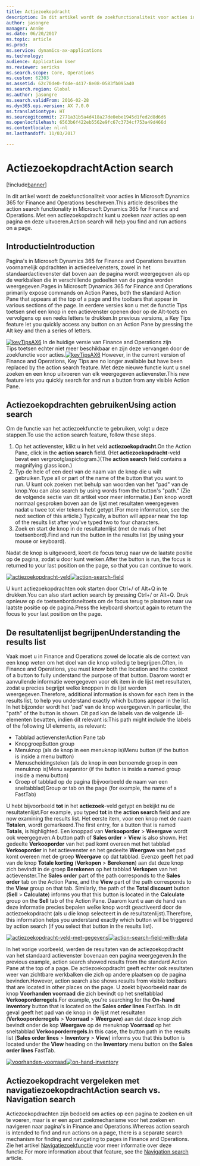 ```yaml
---
title: Actiezoekopdracht
description: In dit artikel wordt de zoekfunctionaliteit voor acties in Microsoft Dynamics 365 for Finance and Operations beschreven. Met een actiezoekopdracht kunt u zoeken naar acties op een pagina en deze uitvoeren.
author: jasongre
manager: AnnBe
ms.date: 06/20/2017
ms.topic: article
ms.prod: 
ms.service: dynamics-ax-applications
ms.technology: 
audience: Application User
ms.reviewer: sericks
ms.search.scope: Core, Operations
ms.custom: 62303
ms.assetid: 62c70de0-fdde-4417-8e08-0583fb095a40
ms.search.region: Global
ms.author: jasongre
ms.search.validFrom: 2016-02-28
ms.dyn365.ops.version: AX 7.0.0
ms.translationtype: HT
ms.sourcegitcommit: 2771a31b5a4d418a27de0ebe1945d1fed2d8d6d6
ms.openlocfilehash: 6563b6f422eb5562e9fc67c3734cf753a49d466d
ms.contentlocale: nl-nl
ms.lasthandoff: 11/03/2017

---
```


# <a name="action-search"></a><span data-ttu-id="b403e-104">Actiezoekopdracht</span><span class="sxs-lookup"><span data-stu-id="b403e-104">Action search</span></span>

[!include[banner](../includes/banner.md)]


<span data-ttu-id="b403e-105">In dit artikel wordt de zoekfunctionaliteit voor acties in Microsoft Dynamics 365 for Finance and Operations beschreven.</span><span class="sxs-lookup"><span data-stu-id="b403e-105">This article describes the action search functionality in Microsoft Dynamics 365 for Finance and Operations.</span></span> <span data-ttu-id="b403e-106">Met een actiezoekopdracht kunt u zoeken naar acties op een pagina en deze uitvoeren.</span><span class="sxs-lookup"><span data-stu-id="b403e-106">Action search will help you find and run actions on a page.</span></span>

<a name="introduction"></a><span data-ttu-id="b403e-107">Introductie</span><span class="sxs-lookup"><span data-stu-id="b403e-107">Introduction</span></span>
------------

<span data-ttu-id="b403e-108">Pagina's in Microsoft Dynamics 365 for Finance and Operations bevatten voornamelijk opdrachten in actiedeelvensters, zowel in het standaardactievenster dat boven aan de pagina wordt weergegeven als op de werkbalken die in verschillende gedeelten van de pagina worden weergegeven.</span><span class="sxs-lookup"><span data-stu-id="b403e-108">Pages in Microsoft Dynamics 365 for Finance and Operations primarily expose commands on Action Panes, both the standard Action Pane that appears at the top of a page and the toolbars that appear in various sections of the page.</span></span> <span data-ttu-id="b403e-109">In eerdere versies kon u met de functie Tips toetsen snel een knop in een actievenster openen door op de Alt-toets en vervolgens op een reeks letters te drukken.</span><span class="sxs-lookup"><span data-stu-id="b403e-109">In previous versions, a Key Tips feature let you quickly access any button on an Action Pane by pressing the Alt key and then a series of letters.</span></span> 

<span data-ttu-id="b403e-110">[![keyTipsAX6](./media/keytipsax6.png)](./media/keytipsax6.png) In de huidige versie van Finance and Operations zijn Tips toetsen echter niet meer beschikbaar en zijn deze vervangen door de zoekfunctie voor acties.</span><span class="sxs-lookup"><span data-stu-id="b403e-110">[![keyTipsAX6](./media/keytipsax6.png)](./media/keytipsax6.png) However, in the current version of Finance and Operations, Key Tips are no longer available but have been replaced by the action search feature.</span></span> <span data-ttu-id="b403e-111">Met deze nieuwe functie kunt u snel zoeken en een knop uitvoeren van elk weergegeven actievenster.</span><span class="sxs-lookup"><span data-stu-id="b403e-111">This new feature lets you quickly search for and run a button from any visible Action Pane.</span></span>

## <a name="using-action-search"></a><span data-ttu-id="b403e-112">Actiezoekopdrachten gebruiken</span><span class="sxs-lookup"><span data-stu-id="b403e-112">Using action search</span></span>
<span data-ttu-id="b403e-113">Om de functie van het actiezoekfunctie te gebruiken, volgt u deze stappen.</span><span class="sxs-lookup"><span data-stu-id="b403e-113">To use the action search feature, follow these steps.</span></span>

1.  <span data-ttu-id="b403e-114">Op het actievenster, klikt u in het veld **actiezoekopdracht**.</span><span class="sxs-lookup"><span data-stu-id="b403e-114">On the Action Pane, click in the **action search** field.</span></span> <span data-ttu-id="b403e-115">(Het **actiezoekopdracht**-veld bevat een vergrootglaspictogram.)</span><span class="sxs-lookup"><span data-stu-id="b403e-115">(The **action search** field contains a magnifying glass icon.)</span></span>
2.  <span data-ttu-id="b403e-116">Typ de hele of een deel van de naam van de knop die u wilt gebruiken.</span><span class="sxs-lookup"><span data-stu-id="b403e-116">Type all or part of the name of the button that you want to run.</span></span> <span data-ttu-id="b403e-117">U kunt ook zoeken met behulp van woorden van het "pad" van de knop.</span><span class="sxs-lookup"><span data-stu-id="b403e-117">You can also search by using words from the button's "path."</span></span> <span data-ttu-id="b403e-118">(Zie de volgende sectie van dit artikel voor meer informatie.) Een knop wordt normaal gesproken boven aan de lijst met resultaten weergegeven nadat u twee tot vier tekens hebt getypt.</span><span class="sxs-lookup"><span data-stu-id="b403e-118">(For more information, see the next section of this article.) Typically, a button will appear near the top of the results list after you've typed two to four characters.</span></span>
3.  <span data-ttu-id="b403e-119">Zoek en start de knop in de resultatenlijst (met de muis of het toetsenbord).</span><span class="sxs-lookup"><span data-stu-id="b403e-119">Find and run the button in the results list (by using your mouse or keyboard).</span></span>

<span data-ttu-id="b403e-120">Nadat de knop is uitgevoerd, keert de focus terug naar uw de laatste positie op de pagina, zodat u door kunt werken.</span><span class="sxs-lookup"><span data-stu-id="b403e-120">After the button is run, the focus is returned to your last position on the page, so that you can continue to work.</span></span> 

<span data-ttu-id="b403e-121">[![actiezoekopdracht-veld](./media/action-search-field.png)](./media/action-search-field.png)</span><span class="sxs-lookup"><span data-stu-id="b403e-121">[![action-search-field](./media/action-search-field.png)](./media/action-search-field.png)</span></span>

<span data-ttu-id="b403e-122">U kunt actiezoekopdrachten ook starten door Ctrl+/ of Alt+Q in te drukken.</span><span class="sxs-lookup"><span data-stu-id="b403e-122">You can also start action search by pressing Ctrl+/ or Alt+Q.</span></span> <span data-ttu-id="b403e-123">Druk opnieuw op de toetsenbordsneltoets om de focus terug te plaatsen naar uw laatste positie op de pagina.</span><span class="sxs-lookup"><span data-stu-id="b403e-123">Press the keyboard shortcut again to return the focus to your last position on the page.</span></span>

## <a name="understanding-the-results-list"></a><span data-ttu-id="b403e-124">De resultatenlijst begrijpen</span><span class="sxs-lookup"><span data-stu-id="b403e-124">Understanding the results list</span></span>
<span data-ttu-id="b403e-125">Vaak moet u in Finance and Operations zowel de locatie als de context van een knop weten om het doel van die knop volledig te begrijpen.</span><span class="sxs-lookup"><span data-stu-id="b403e-125">Often, in Finance and Operations, you must know both the location and the context of a button to fully understand the purpose of that button.</span></span> <span data-ttu-id="b403e-126">Daarom wordt er aanvullende informatie weergegeven voor elk item in de lijst met resultaten, zodat u precies begrijpt welke knoppen in de lijst worden weergegeven.</span><span class="sxs-lookup"><span data-stu-id="b403e-126">Therefore, additional information is shown for each item in the results list, to help you understand exactly which buttons appear in the list.</span></span> <span data-ttu-id="b403e-127">In het bijzonder wordt het 'pad' van de knop weergegeven.</span><span class="sxs-lookup"><span data-stu-id="b403e-127">In particular, the "path" of the button is shown.</span></span> <span data-ttu-id="b403e-128">Dit pad kan de labels van de volgende UI-elementen bevatten, indien dit relevant is:</span><span class="sxs-lookup"><span data-stu-id="b403e-128">This path might include the labels of the following UI elements, as relevant:</span></span>

-   <span data-ttu-id="b403e-129">Tabblad actievenster</span><span class="sxs-lookup"><span data-stu-id="b403e-129">Action Pane tab</span></span>
-   <span data-ttu-id="b403e-130">Knopgroep</span><span class="sxs-lookup"><span data-stu-id="b403e-130">Button group</span></span>
-   <span data-ttu-id="b403e-131">Menuknop (als de knop in een menuknop is)</span><span class="sxs-lookup"><span data-stu-id="b403e-131">Menu button (if the button is inside a menu button)</span></span>
-   <span data-ttu-id="b403e-132">Menuscheidingsteken (als de knop in een benoemde groep in een menuknop is)</span><span class="sxs-lookup"><span data-stu-id="b403e-132">Menu separator (if the button is inside a named group inside a menu button)</span></span>
-   <span data-ttu-id="b403e-133">Groep of tabblad op de pagina (bijvoorbeeld de naam van een sneltabblad)</span><span class="sxs-lookup"><span data-stu-id="b403e-133">Group or tab on the page (for example, the name of a FastTab)</span></span>

<span data-ttu-id="b403e-134">U hebt bijvoorbeeld **tot** in het **actiezoek**-veld getypt en bekijkt nu de resultatenlijst.</span><span class="sxs-lookup"><span data-stu-id="b403e-134">For example, you typed **tot** in the **action search** field and are now examining the results list.</span></span> <span data-ttu-id="b403e-135">Het eerste item, voor een knop met de naam **Totalen**, wordt gemarkeerd.</span><span class="sxs-lookup"><span data-stu-id="b403e-135">The first entry, for a button that is named **Totals**, is highlighted.</span></span> <span data-ttu-id="b403e-136">Een knoppad van **Verkooporder** &gt; **Weergave** wordt ook weergegeven.</span><span class="sxs-lookup"><span data-stu-id="b403e-136">A button path of **Sales order** &gt; **View** is also shown.</span></span> <span data-ttu-id="b403e-137">Het gedeelte **Verkooporder** van het pad komt overeen met het tabblad **Verkooporder** in het actievenster en het gedeelte **Weergave** van het pad komt overeen met de groep **Weergave** op dat tabblad. Evenzo geeft het pad van de knop **Totale korting** (**Verkopen** &gt; **Berekenen**) aan dat deze knop zich bevindt in de groep **Berekenen** op het tabblad **Verkopen** van het actievenster.</span><span class="sxs-lookup"><span data-stu-id="b403e-137">The **Sales order** part of the path corresponds to the **Sales order** tab on the Action Pane, and the **View** part of the path corresponds to the **View** group on that tab. Similarly, the path of the **Total discount** button (**Sell** &gt; **Calculate**) informs you that this button is located in the **Calculate** group on the **Sell** tab of the Action Pane.</span></span> <span data-ttu-id="b403e-138">Daarom kunt u aan de hand van deze informatie precies bepalen welke knop wordt geactiveerd door de actiezoekopdracht (als u die knop selecteert in de resultatenlijst).</span><span class="sxs-lookup"><span data-stu-id="b403e-138">Therefore, this information helps you understand exactly which button will be triggered by action search (if you select that button in the results list).</span></span> 

<span data-ttu-id="b403e-139">[![actiezoekopdracht-veld-met-gegevens](./media/action-search-field-with-data.png)](./media/action-search-field-with-data.png)</span><span class="sxs-lookup"><span data-stu-id="b403e-139">[![action-search-field-with-data](./media/action-search-field-with-data.png)](./media/action-search-field-with-data.png)</span></span> 

<span data-ttu-id="b403e-140">In het vorige voorbeeld, werden de resultaten van de actiezoekopdracht van het standaard actievenster bovenaan een pagina weergegeven.</span><span class="sxs-lookup"><span data-stu-id="b403e-140">In the previous example, action search showed results from the standard Action Pane at the top of a page.</span></span> <span data-ttu-id="b403e-141">De actiezoekopdracht geeft echter ook resultaten weer van zichtbare werkbalken die zich op andere plaatsen op de pagina bevinden.</span><span class="sxs-lookup"><span data-stu-id="b403e-141">However, action search also shows results from visible toolbars that are located in other places on the page.</span></span> <span data-ttu-id="b403e-142">U zoekt bijvoorbeeld naar de knop **Voorhanden voorraad** die zich bevindt op het sneltabblad **Verkooporderregels**.</span><span class="sxs-lookup"><span data-stu-id="b403e-142">For example, you're searching for the **On-hand inventory** button that is located on the **Sales order lines** FastTab.</span></span> <span data-ttu-id="b403e-143">In dit geval geeft het pad van de knop in de lijst met resultaten (**Verkooporderregels** &gt; **Voorraad** &gt; **Weergave**) aan dat deze knop zich bevindt onder de kop **Weergave** op de menuknop **Voorraad** op het sneltabblad **Verkooporderregels**.</span><span class="sxs-lookup"><span data-stu-id="b403e-143">In this case, the button path in the results list (**Sales order lines** &gt; **Inventory** &gt; **View**) informs you that this button is located under the **View** heading on the **Inventory** menu button on the **Sales order lines** FastTab.</span></span> 

<span data-ttu-id="b403e-144">[![voorhanden-voorraad](./media/on-hand-inventory.png)](./media/on-hand-inventory.png)</span><span class="sxs-lookup"><span data-stu-id="b403e-144">[![on-hand-inventory](./media/on-hand-inventory.png)](./media/on-hand-inventory.png)</span></span>

## <a name="action-search-vs-navigation-search"></a><span data-ttu-id="b403e-145">Actiezoekopdracht vergeleken met navigatiezoekopdracht</span><span class="sxs-lookup"><span data-stu-id="b403e-145">Action search vs. Navigation search</span></span>
<span data-ttu-id="b403e-146">Actiezoekopdrachten zijn bedoeld om acties op een pagina te zoeken en uit te voeren, maar is er een apart zoekmechanisme voor het zoeken en navigeren naar pagina's in Finance and Operations.</span><span class="sxs-lookup"><span data-stu-id="b403e-146">Whereas action search is intended to find and run actions on a page, there is a separate search mechanism for finding and navigating to pages in Finance and Operations.</span></span> <span data-ttu-id="b403e-147">Zie het artikel [Navigatiezoekfunctie](navigation-search.md) voor meer informatie over deze functie.</span><span class="sxs-lookup"><span data-stu-id="b403e-147">For more information about that feature, see the [Navigation search](navigation-search.md) article.</span></span>




